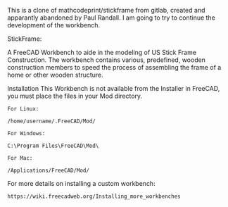 This is a clone of mathcodeprint/stickframe from gitlab, created and apparantly abandoned by Paul Randall.
I am going to try to continue the development of the workbench.

StickFrame:

A FreeCAD Workbench to aide in the modeling of US Stick Frame Construction. The workbench contains various, predefined, wooden construction members to speed the process of assembling the frame of a home or other wooden structure.

Installation
This Workbench is not available from the Installer in FreeCAD, you must place the files in your Mod directory.

    For Linux:

    /home/username/.FreeCAD/Mod/ 

    For Windows:

    C:\Program Files\FreeCAD\Mod\

    For Mac:

    /Applications/FreeCAD/Mod/
For more details on installing a custom workbench:

    https://wiki.freecadweb.org/Installing_more_workbenches
